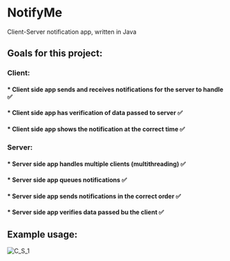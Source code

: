 

# NotifyMe
Client-Server notification app, written in Java

 
## Goals for this project:

### Client:

#### * Client side app sends and receives notifications for the server to handle :white_check_mark:
#### * Client side app has verification of data passed to server :white_check_mark:
#### * Client side app shows the notification at the correct time :white_check_mark:

### Server:

#### * Server side app handles multiple clients (multithreading) :white_check_mark:
#### * Server side app queues notifications :white_check_mark:
#### * Server side app sends notifications in the correct order :white_check_mark:
#### * Server side app verifies data passed bu the client :white_check_mark:

## Example usage:

![C_S_1](https://user-images.githubusercontent.com/78366670/117467388-edb2da80-af53-11eb-8e5b-edcce287912a.png)

